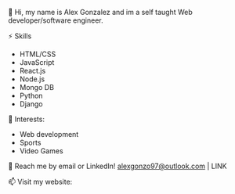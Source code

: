 👋 Hi, my name is Alex Gonzalez and im a self taught Web developer/software engineer. 
 
 ⚡ Skills
 - HTML/CSS
 - JavaScript
 - React.js
 - Node.js
 - Mongo DB
 - Python
 - Django

🌱 Interests:
- Web development
- Sports
- Video Games

💬 Reach me by email or LinkedIn! alexgonzo97@outlook.com | LINK

📫 Visit my website:



<!---
spon7ge/spon7ge is a ✨ special ✨ repository because its `README.md` (this file) appears on your GitHub profile.
You can click the Preview link to take a look at your changes.
--->
